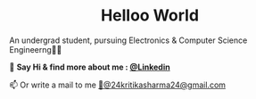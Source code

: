 <!--### Hi there 👋 

<!--
**kritika243/kritika243** is a ✨ _special_ ✨ repository because its `README.md` (this file) appears on your GitHub profile.

Here are some ideas to get you started:

- 🔭 I’m currently working on ...
- 🌱 I’m currently learning ...
- 👯 I’m looking to collaborate on ...
- 🤔 I’m looking for help with ...
- 💬 Ask me about ...
- 📫 How to reach me: ...
- 😄 Pronouns: ...
- ⚡ Fun fact: ...
-->
<h1 align="center">Helloo World </h1>

An undergrad student, pursuing Electronics & Computer Science Engineerng👩‍💻

📌 <strong>Say Hi & find more about me : <a href="https://www.linkedin.com/in/kritika243/" target="_blank">@Linkedin</a> </strong>

📫 Or write a  mail to me <a href="24kritikasharma24@gmail.com" target="_blank">📧@24kritikasharma24@gmail.com</a>
